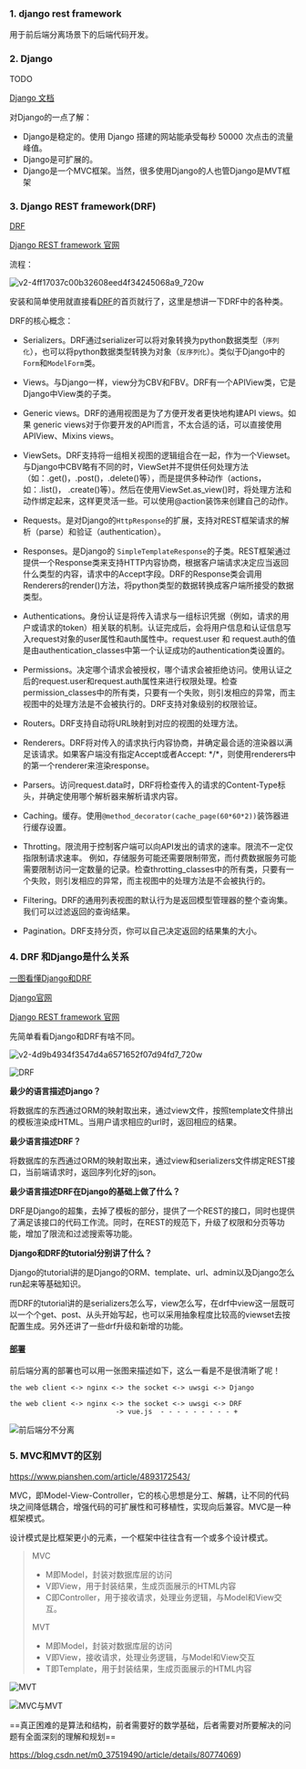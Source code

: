 ### 1. django rest framework

用于前后端分离场景下的后端代码开发。

### 2. Django

TODO

[Django 文档](https://docs.djangoproject.com/zh-hans/2.0/)

对Django的一点了解：

- Django是稳定的。使用 Django 搭建的网站能承受每秒 50000 次点击的流量峰值。
- Django是可扩展的。
- Django是一个MVC框架。当然，很多使用Django的人也管Django是MVT框架

### 3. Django REST framework(DRF)

[DRF](https://www.jianshu.com/p/fc603f48f100)

[Django REST framework 官网](https://www.django-rest-framework.org/)

流程：

![v2-4ff17037c00b32608eed4f34245068a9_720w](Django.assets/v2-4ff17037c00b32608eed4f34245068a9_720w.jpg)

安装和简单使用就直接看[DRF](https://www.jianshu.com/p/fc603f48f100)的首页就行了，这里是想讲一下DRF中的各种类。

DRF的核心概念：

- Serializers。DRF通过serializer可以将对象转换为python数据类型（`序列化`），也可以将python数据类型转换为对象（`反序列化`）。类似于Django中的`Form`和`ModelForm`类。
- Views。与Django一样，view分为CBV和FBV。DRF有一个APIView类，它是Django中View类的子类。
- Generic views。DRF的通用视图是为了方便开发者更快地构建API views。如果 generic views对于你要开发的API而言，不太合适的话，可以直接使用APIView、Mixins views。
- ViewSets。DRF支持将一组相关视图的逻辑组合在一起，作为一个Viewset。与Django中CBV略有不同的时，ViewSet并不提供任何处理方法（如：.get()，.post()，.delete()等），而是提供多种动作（actions，如：.list()， .create()等）。然后在使用ViewSet.as_view()时，将处理方法和动作绑定起来，这样更灵活一些。可以使用@action装饰来创建自己的动作。
- Requests。是对Django的`HttpResponse`的扩展，支持对REST框架请求的解析（parse）和验证（authentication）。
- Responses。是Django的 `SimpleTemplateResponse`的子类。REST框架通过提供一个Response类来支持HTTP内容协商，根据客户端请求决定应当返回什么类型的内容，请求中的Accept字段。DRF的Response类会调用Renderers的render()方法，将python类型的数据转换成客户端所接受的数据类型。
- Authentications。身份认证是将传入请求与一组标识凭据（例如，请求的用户或请求的token）相关联的机制。认证完成后，会将用户信息和认证信息写入request对象的user属性和auth属性中。request.user 和 request.auth的值是由authentication_classes中第一个认证成功的authentication类设置的。
- Permissions。决定哪个请求会被授权，哪个请求会被拒绝访问。使用认证之后的request.user和request.auth属性来进行权限处理。检查permission_classes中的所有类，只要有一个失败，则引发相应的异常，而主视图中的处理方法是不会被执行的。DRF支持对象级别的权限验证。
- Routers。DRF支持自动将URL映射到对应的视图的处理方法。
- Renderers。DRF将对传入的请求执行内容协商，并确定最合适的渲染器以满足该请求。如果客户端没有指定Accept或者Accept: \*/\*，则使用renderers中的第一个renderer来渲染response。


- Parsers。访问request.data时，DRF将检查传入的请求的Content-Type标头，并确定使用哪个解析器来解析请求内容。


- Caching。缓存。使用`@method_decorator(cache_page(60*60*2))`装饰器进行缓存设置。

- Throtting。限流用于控制客户端可以向API发出的请求的速率。限流不一定仅指限制请求速率。 例如，存储服务可能还需要限制带宽，而付费数据服务可能需要限制访问一定数量的记录。检查throtting_classes中的所有类，只要有一个失败，则引发相应的异常，而主视图中的处理方法是不会被执行的。

- Filtering。DRF的通用列表视图的默认行为是返回模型管理器的整个查询集。我们可以过滤返回的查询结果。

- Pagination。DRF支持分页，你可以自己决定返回的结果集的大小。



### 4. DRF 和Django是什么关系

[一图看懂Django和DRF](https://zhuanlan.zhihu.com/p/53957464)

[Django官网](https://www.djangoproject.com/)

[Django REST framework 官网](https://www.django-rest-framework.org/)

先简单看看Django和DRF有啥不同。

![v2-4d9b4934f3547d4a6571652f07d94fd7_720w](Django.assets/v2-4d9b4934f3547d4a6571652f07d94fd7_720w.jpg)

![DRF](Django.assets/v2-4ff17037c00b32608eed4f34245068a9_720w.jpg)

**最少的语言描述Django？**

将数据库的东西通过ORM的映射取出来，通过view文件，按照template文件排出的模板渲染成HTML。当用户请求相应的url时，返回相应的结果。

**最少语言描述DRF？**

将数据库的东西通过ORM的映射取出来，通过view和serializers文件绑定REST接口，当前端请求时，返回序列化好的json。

**最少语言描述DRF在Django的基础上做了什么？**

DRF是Django的超集，去掉了模板的部分，提供了一个REST的接口，同时也提供了满足该接口的代码工作流。同时，在REST的规范下，升级了权限和分页等功能，增加了限流和过滤搜索等功能。

**Django和DRF的tutorial分别讲了什么？**

Django的tutorial讲的是Django的ORM、template、url、admin以及Django怎么run起来等基础知识。

而DRF的tutorial讲的是serializers怎么写，view怎么写，在drf中view这一层既可以一个个get、post、从头开始写起，也可以采用抽象程度比较高的viewset去按配置生成。另外还讲了一些drf升级和新增的功能。

#### **[部署](https://link.zhihu.com/?target=https%3A//uwsgi-docs.readthedocs.io/en/latest/tutorials/Django_and_nginx.html)**

前后端分离的部署也可以用一张图来描述如下，这么一看是不是很清晰了呢！

```text
the web client <-> nginx <-> the socket <-> uwsgi <-> Django
```



```text
the web client <-> nginx <-> the socket <-> uwsgi <-> DRF
                          -> vue.js  - - - - - - - - - +
```

![前后端分不分离](Django.assets/11743438-1dc60bf1e4e04976.png)



### 5. MVC和MVT的区别

https://www.pianshen.com/article/4893172543/

MVC，即Model-View-Controller，它的核心思想是分工、解耦，让不同的代码块之间降低耦合，增强代码的可扩展性和可移植性，实现向后兼容。MVC是一种框架模式。

设计模式是比框架更小的元素，一个框架中往往含有一个或多个设计模式。

> MVC
>
> - M即Model，封装对数据库层的访问
> - V即View，用于封装结果，生成页面展示的HTML内容
> - C即Controller，用于接收请求，处理业务逻辑，与Model和View交互。
>
> MVT
>
> - M即Model，封装对数据库层的访问
> - V即View，接收请求，处理业务逻辑，与Model和View交互
> - T即Template，用于封装结果，生成页面展示的HTML内容

![MVT](Django.assets/f3932ebefaf170fd348aaff42e305e3e.png)

![MVC与MVT](Django.assets/MVC与MVT.png)

==真正困难的是算法和结构，前者需要好的数学基础，后者需要对所要解决的问题有全面深刻的理解和规划==

https://blog.csdn.net/m0_37519490/article/details/80774069)